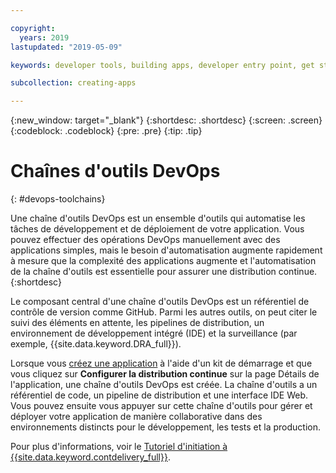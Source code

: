 ```yaml
---

copyright:
  years: 2019
lastupdated: "2019-05-09"

keywords: developer tools, building apps, developer entry point, get started coding, DevOps, toolchain

subcollection: creating-apps

---
```

{:new_window: target="_blank"}
{:shortdesc: .shortdesc}
{:screen: .screen}
{:codeblock: .codeblock}
{:pre: .pre}
{:tip: .tip}

# Chaînes d'outils DevOps
{: #devops-toolchains}

Une chaîne d'outils DevOps est un ensemble d'outils qui automatise les tâches de développement et de déploiement de votre application. Vous pouvez effectuer des opérations DevOps manuellement avec des applications simples, mais le besoin d'automatisation augmente rapidement à mesure que la complexité des applications augmente et l'automatisation de la chaîne d'outils est essentielle pour assurer une distribution continue.{:shortdesc}

Le composant central d'une chaîne d'outils DevOps est un référentiel de contrôle de version comme GitHub. Parmi les autres outils, on peut citer le suivi des éléments en attente, les pipelines de distribution, un environnement de développement intégré (IDE) et la surveillance (par exemple, {{site.data.keyword.DRA_full}}).

Lorsque vous [créez une application](/docs/apps?topic=creating-apps-tutorial-getting-started#create-getting-started) à l'aide d'un kit de démarrage et que vous cliquez sur **Configurer la distribution continue** sur la page Détails de l'application, une chaîne d'outils DevOps est créée. La chaîne d'outils a un référentiel de code, un pipeline de distribution et une interface IDE Web. Vous pouvez ensuite vous appuyer sur cette chaîne d'outils pour gérer et déployer votre application de manière collaborative dans des environnements distincts pour le développement, les tests et la production.

Pour plus d'informations, voir le [Tutoriel d'initiation à {{site.data.keyword.contdelivery_full}}](/docs/services/ContinuousDelivery?topic=ContinuousDelivery-getting-started).
